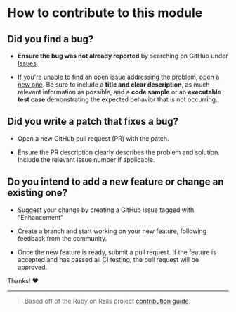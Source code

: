 # How to contribute to this module

## **Did you find a bug?**

* **Ensure the bug was not already reported** by searching on GitHub under [Issues](https://github.com/itglue/powershellwrapper/issues).

* If you're unable to find an open issue addressing the problem, [open a new one](https://github.com/itglue/powershellwrapper/issues/new). Be sure to include a **title and clear description**, as much relevant information as possible, and a **code sample** or an **executable test case** demonstrating the expected behavior that is not occurring.

## **Did you write a patch that fixes a bug?**

* Open a new GitHub pull request (PR) with the patch.

* Ensure the PR description clearly describes the problem and solution. Include the relevant issue number if applicable.

## **Do you intend to add a new feature or change an existing one?**

* Suggest your change by creating a GitHub issue tagged with "Enhancement"

* Create a branch and start working on your new feature, following feedback from the community.

* Once the new feature is ready, submit a pull request. If the feature is accepted and has passed all CI testing, the pull request will be approved.

Thanks! :heart:

---

> Based off of the Ruby on Rails project [contribution guide](https://github.com/rails/rails/blob/master/CONTRIBUTING.md).
